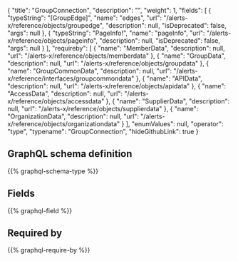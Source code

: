 {
  "title": "GroupConnection",
  "description": "",
  "weight": 1,
  "fields": [
    {
      "typeString": "[GroupEdge]",
      "name": "edges",
      "url": "/alerts-x/reference/objects/groupedge",
      "description": null,
      "isDeprecated": false,
      "args": null
    },
    {
      "typeString": "PageInfo!",
      "name": "pageInfo",
      "url": "/alerts-x/reference/objects/pageinfo",
      "description": null,
      "isDeprecated": false,
      "args": null
    }
  ],
  "requireby": [
    {
      "name": "MemberData",
      "description": null,
      "url": "/alerts-x/reference/objects/memberdata"
    },
    {
      "name": "GroupData",
      "description": null,
      "url": "/alerts-x/reference/objects/groupdata"
    },
    {
      "name": "GroupCommonData",
      "description": null,
      "url": "/alerts-x/reference/interfaces/groupcommondata"
    },
    {
      "name": "APIData",
      "description": null,
      "url": "/alerts-x/reference/objects/apidata"
    },
    {
      "name": "AccessData",
      "description": null,
      "url": "/alerts-x/reference/objects/accessdata"
    },
    {
      "name": "SupplierData",
      "description": null,
      "url": "/alerts-x/reference/objects/supplierdata"
    },
    {
      "name": "OrganizationData",
      "description": null,
      "url": "/alerts-x/reference/objects/organizationdata"
    }
  ],
  "enumValues": null,
  "operator": "type",
  "typename": "GroupConnection",
  "hideGithubLink": true
}
## GraphQL schema definition

{{% graphql-schema-type %}}

## Fields

{{% graphql-field %}}

## Required by

{{% graphql-require-by %}}
